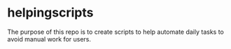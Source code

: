 # helpingscripts
The purpose of this repo is to create scripts to help automate daily tasks to avoid manual work for users.
